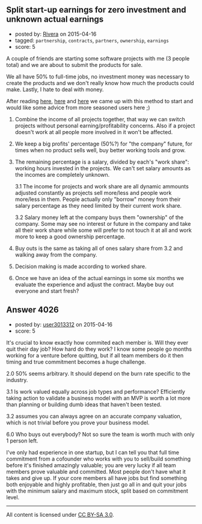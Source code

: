 ## Split start-up earnings for zero investment and unknown actual earnings

- posted by: [Rivera](https://stackexchange.com/users/1043698/rivera) on 2015-04-16
- tagged: `partnership`, `contracts`, `partners`, `ownership`, `earnings`
- score: 5

A couple of friends are starting some software projects with me (3 people total) and we are about to submit the products for sale.

We all have 50% to full-time jobs, no investment money was necessary to create the products and we don't really know how much the products could make. Lastly, I hate to deal with money.

After reading [here][1], [here][2] and [here][3] we came up with this method to start and would like some advice from more seasoned users here ;)

1. Combine the income of all projects together, that way we can switch projects without personal earning/profitability concerns. Also if a project doesn't work at all people more involved in it won't be affected.

2. We keep a big profits' percentage (50%?) for "the company" future, for times when no product sells well, buy better working tools and grow.

3. The remaining percentage is a salary, divided by each's "work share": working hours invested in the projects. We can't set salary amounts as the incomes are completely unknown.

    3.1 The income for projects and work share are all dynamic ammounts adjusted constantly as projects sell more/less and people work more/less in them. People actually only "borrow" money from their salary percentage as they need limited by their current work share.

    3.2 Salary money left at the company buys them "ownership" of the company. Some may see no interest or future in the company and take all their work share while some will prefer to not touch it at all and work more to keep a good ownership percentage.

4. Buy outs is the same as taking all of ones salary share from 3.2 and walking away from the company.

5. Decision making is made according to worked share.

6. Once we have an idea of the actual earnings in some six months we evaluate the experience and adjust the contract. Maybe buy out everyone and start fresh?

  [1]: https://startups.stackexchange.com/questions/1202/put-money-into-the-company-or-into-my-pocket
  [2]: http://cleargoalmedia.com/blog/item/ways-to-allocate-profits-amongst-business-partners-in-a-partnership-agreement
  [3]: http://www.businessweek.com/smallbiz/content/sep2010/sb20100910_593885.htm


## Answer 4026

- posted by: [user3013312](https://stackexchange.com/users/3612659/user3013312) on 2015-04-16
- score: 5

It's crucial to know exactly how commited each member is. Will they ever quit their day job? How hard do they work? I know some people go months working for a venture before quitting, but if all team members do it then timing and true commitment becomes a huge challenge.

2.0 50% seems arbitrary. It should depend on the burn rate specific to the industry.

3.1 Is work valued equally across job types and performance? Efficiently taking action to validate a business model with an MVP is worth a lot more than planning or building dumb ideas that haven't been tested.

3.2 assumes you can always agree on an accurate company valuation, which is not trivial before you prove your business model.

6.0 Who buys out everybody? Not so sure the team is worth much with only 1 person left.

I've only had experience in one startup, but I can tell you that full time commitment from a cofounder who works with you to sell/build something before it's finished amazingly valuable; you are very lucky if all team members prove valuable and committed. Most people don't have what it takes and give up. If your core  members all have jobs but find something both enjoyable and highly profitable, then just go all in and quit your jobs with the minimum salary and maximum stock, split based on commitment level.



---

All content is licensed under [CC BY-SA 3.0](https://creativecommons.org/licenses/by-sa/3.0/).

